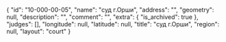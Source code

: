 {
    "id": "10-000-00-05",
    "name": "суд г.Орши",
    "address": "",
    "geometry": null,
    "description": "",
    "comment": "",
    "extra": {
        "is_archived": true
    },
    "judges": [],
    "longitude": null,
    "latitude": null,
    "title": "суд г.Орши",
    "region": null,
    "layout": "court"
}